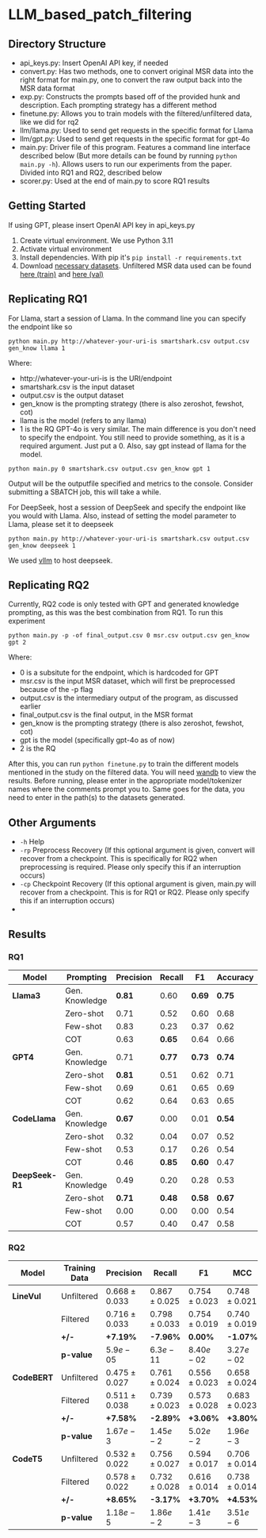 # LLM_based_patch_filtering

## Directory Structure
* api_keys.py: Insert OpenAI API key, if needed
* convert.py: Has two methods, one to convert original MSR data into the right format for main.py, one to convert the raw output back into the MSR data format
* exp.py: Constructs the prompts based off of the provided hunk and description. Each prompting strategy has a different method
* finetune.py: Allows you to train models with the filtered/unfiltered data, like we did for rq2
* llm/llama.py: Used to send get requests in the specific format for Llama
* llm/gpt.py: Used to send get requests in the specific format for gpt-4o
* main.py: Driver file of this program. Features a command line interface described below (But more details can be found by running ```python main.py -h```). Allows users to run our experiments from the paper. Divided into RQ1 and RQ2, described below
* scorer.py: Used at the end of main.py to score RQ1 results

## Getting Started
If using GPT, please insert OpenAI API key in api_keys.py

1. Create virtual environment. We use Python 3.11
2. Activate virtual environment
3. Install dependencies. With pip it's ```pip install -r requirements.txt```
4. Download [necessary datasets](https://drive.google.com/drive/folders/1lsVoGPOymIGkuKgi50UnGyvviglZ3Mrf?usp=sharing). Unfiltered MSR data used can be found [here (train)](https://drive.google.com/uc?id=1ldXyFvHG41VMrm260cK_JEPYqeb6e6Yw) and [here (val)](https://drive.google.com/uc?id=1yggncqivMcP0tzbh8-8Eu02Edwcs44WZ)

## Replicating RQ1
For Llama, start a session of Llama. In the command line you can specify the endpoint like so
```
python main.py http://whatever-your-uri-is smartshark.csv output.csv gen_know llama 1
```
Where:
  * http://whatever-your-uri-is is the URI/endpoint
  * smartshark.csv is the input dataset
  * output.csv is the output dataset
  * gen_know is the prompting strategy (there is also zeroshot, fewshot, cot)
  * llama is the model (refers to any llama)
  * 1 is the RQ
GPT-4o is very similar. The main difference is you don't need to specify the endpoint. You still need to provide something, as it is a required argument. Just put a 0. Also, say gpt instead of llama for the model.

```
python main.py 0 smartshark.csv output.csv gen_know gpt 1
```
Output will be the outputfile specified and metrics to the console. Consider submitting a SBATCH job, this will take a while.

For DeepSeek, host a session of DeepSeek and specify the endpoint like you would with Llama. Also, instead of setting the model parameter to Llama, please set it to deepseek

```
python main.py http://whatever-your-uri-is smartshark.csv output.csv gen_know deepseek 1
```
We used [vllm](https://docs.vllm.ai/en/latest/getting_started/quickstart.html) to host deepseek. 

## Replicating RQ2
Currently, RQ2 code is only tested with GPT and generated knowledge prompting, as this was the best combination from RQ1.
To run this experiment
```
python main.py -p -of final_output.csv 0 msr.csv output.csv gen_know gpt 2
```
Where:
  * 0 is a subsitute for the endpoint, which is hardcoded for GPT
  * msr.csv is the input MSR dataset, which will first be preprocessed because of the -p flag
  * output.csv is the intermediary output of the program, as discussed earlier
  * final_output.csv is the final output, in the MSR format
  * gen_know is the prompting strategy (there is also zeroshot, fewshot, cot)
  * gpt is the model (specifically gpt-4o as of now)
  * 2 is the RQ

After this, you can run ```python finetune.py``` to train the different models mentioned in the study on the filtered data. You will need [wandb](https://docs.wandb.ai/quickstart/) to view the results. Before running, please enter in the appropriate model/tokenizer names where the comments prompt you to. Same goes for the data, you need to enter in the path(s) to the datasets generated.

## Other Arguments
* ```-h``` Help
* ```-rp``` Preprocess Recovery (If this optional argument is given, convert will recover from a checkpoint. This is specifically for RQ2 when preprocessing is required. Please only specify this if an interruption occurs)
* ```-cp``` Checkpoint Recovery (If this optional argument is given, main.py will recover from a checkpoint. This is for RQ1 or RQ2. Please only specify this if an interruption occurs)
* 
## Results
### RQ1
| **Model**            | **Prompting**      | **Precision** | **Recall** | **F1**  | **Accuracy** |
|----------------------|------------------|-------------|--------|------|-----------|
| **Llama3**          | Gen. Knowledge   | **0.81**    | 0.60   | **0.69** | **0.75**  |
|                      | Zero-shot        | 0.71        | 0.52   | 0.60  | 0.68      |
|                      | Few-shot         | 0.83        | 0.23   | 0.37  | 0.62      |
|                      | COT              | 0.63        | **0.65** | 0.64  | 0.66      |
| **GPT4**            | Gen. Knowledge   | 0.71        | **0.77** | **0.73** | **0.74**  |
|                      | Zero-shot        | **0.81**    | 0.51   | 0.62  | 0.71      |
|                      | Few-shot         | 0.69        | 0.61   | 0.65  | 0.69      |
|                      | COT              | 0.62        | 0.64   | 0.63  | 0.65      |
| **CodeLlama**       | Gen. Knowledge   | **0.67**    | 0.00   | 0.01  | **0.54**  |
|                      | Zero-shot        | 0.32        | 0.04   | 0.07  | 0.52      |
|                      | Few-shot         | 0.53        | 0.17   | 0.26  | 0.54      |
|                      | COT              | 0.46        | **0.85** | **0.60** | 0.47      |
| **DeepSeek-R1**     | Gen. Knowledge   | 0.49        | 0.20   | 0.28  | 0.53      |
|                      | Zero-shot        | **0.71**    | **0.48** | **0.58** | **0.67**  |
|                      | Few-shot         | 0.00        | 0.00   | 0.00  | 0.54      |
|                      | COT              | 0.57        | 0.40   | 0.47  | 0.58      |

### RQ2

| **Model**   | **Training Data** | **Precision**       | **Recall**          | **F1**               | **MCC**              | **Accuracy**         | **AUC-ROC**         | **AUC-PR**          |
|------------|----------------|--------------------|-----------------|-----------------|-----------------|-----------------|-----------------|-----------------|
| **LineVul** | Unfiltered    | $0.668 \pm 0.033$ | $0.867 \pm 0.025$ | $0.754 \pm 0.023$ | $0.748 \pm 0.021$ | $0.976 \pm 0.003$ | $0.948 \pm 0.017$ | $0.692 \pm 0.030$ |
|            | Filtered      | $0.716 \pm 0.033$ | $0.798 \pm 0.033$ | $0.754 \pm 0.019$ | $0.740 \pm 0.019$ | $0.978 \pm 0.003$ | $0.948 \pm 0.014$ | $0.756 \pm 0.031$ |
|            | **+/-**       | **+7.19%**         | **-7.96%**         | **0.00%**         | **-1.07%**         | **+0.20%**         | **0.00%**         | **+9.25%**         |
|            | **p-value**    | $5.9e-05$         | $6.3e-11$         | $8.40e-02$        | $3.27e-02$        | $1.09e-01$        | $1.24e-01$        | $1.92e-08$        |
| **CodeBERT** | Unfiltered  | $0.475 \pm 0.027$ | $0.761 \pm 0.024$ | $0.556 \pm 0.023$ | $0.658 \pm 0.024$ | $0.955 \pm 0.005$ | $0.844 \pm 0.019$ | $0.835 \pm 0.005$ |
|            | Filtered      | $0.511 \pm 0.038$ | $0.739 \pm 0.023$ | $0.573 \pm 0.028$ | $0.683 \pm 0.023$ | $0.961 \pm 0.005$ | $0.840 \pm 0.020$ | $0.853 \pm 0.011$ |
|            | **+/-**       | **+7.58%**         | **-2.89%**         | **+3.06%**         | **+3.80%**         | **+0.63%**         | **-0.47%**         | **+2.16%**         |
|            | **p-value**    | $1.67e-3$         | $1.45e-2$         | $5.02e-2$         | $1.96e-3$         | $3.16e-3$         | $2.67e-1$         | $1.13e-4$         |
| **CodeT5**  | Unfiltered   | $0.532 \pm 0.022$ | $0.756 \pm 0.027$ | $0.594 \pm 0.017$ | $0.706 \pm 0.014$ | $0.964 \pm 0.004$ | $0.842 \pm 0.020$ | $0.846 \pm 0.006$ |
|            | Filtered      | $0.578 \pm 0.022$ | $0.732 \pm 0.028$ | $0.616 \pm 0.014$ | $0.738 \pm 0.014$ | $0.970 \pm 0.003$ | $0.841 \pm 0.020$ | $0.858 \pm 0.010$ |
|            | **+/-**       | **+8.65%**         | **-3.17%**         | **+3.70%**         | **+4.53%**         | **+0.62%**         | **-0.12%**         | **+1.42%**         |
|            | **p-value**    | $1.18e-5$         | $1.86e-2$         | $1.41e-3$         | $3.51e-6$         | $1.41e-4$         | $9.83e-1$         | $4.27e-3$         |


